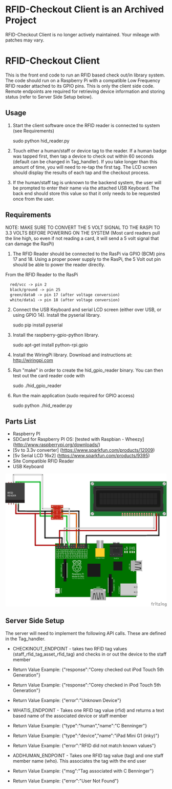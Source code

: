 RFID-Checkout Client is an Archived Project
=============================

RFID-Checkout Client is no longer actively maintained. Your mileage with patches may vary.

RFID-Checkout Client
===================

This is the front end code to run an RFID based check out/in library system. The code should run on a Raspberry Pi with a compatible Low Frequency RFID reader attached to its GPIO pins. This is only the client side code. Remote endpoints are required for retrieving device information and storing status (refer to Server Side Setup below).


Usage
-----

1. Start the client software once the RFID reader is connected to system (see Requirements)

      sudo python hid_reader.py

2. Touch either a human/staff or device tag to the reader. If a human badge was tapped first, then tap a device to check out within 60 seconds (default can be changed in Tag_handler). If you take longer than this amount of time, you will need to re-tap the first tag. The LCD screen should display the results of each tap and the checkout process.

3. If the human/staff tag is unknown to the backend system, the user will be prompted to enter their name via the attached USB Keyboard. The back end should store this value so that it only needs to be requested once from the user.


Requirements
------------
NOTE: MAKE SURE TO CONVERT THE 5 VOLT SIGNAL TO THE RASPI TO 3.3 VOLTS BEFORE POWERING ON THE SYSTEM (Most card readers pull the line high, so even if not reading a card, it will send a 5 volt signal that can damage the RasPi)

1. The RFID Reader should be connected to the RasPi via GPIO (BCM) pins 17 and 18. Using a proper power supply to the RasPi, the 5 Volt out pin should be able to power the reader directly.

From the RFID Reader to the RasPi

      red/vcc -> pin 2
      black/ground -> pin 25
      green/data0 -> pin 17 (after voltage conversion)
      white/data1 -> pin 18 (after voltage conversion)

2. Connect the USB Keyboard and serial LCD screen (either over USB, or using GPIO 14). Install the pyserial library. 

      sudo pip install pyserial
      
3. Install the raspberry-gpio-python library.

      sudo apt-get install python-rpi.gpio

4. Install the WiringPi library. Download and instructions at: http://wiringpi.com

5. Run "make" in order to create the hid_gpio_reader binary. You can then test out the card reader code with 

      sudo ./hid_gpio_reader

6. Run the main application (sudo required for GPIO access)

      sudo python ./hid_reader.py 

Parts List
----------
 * Raspberry PI
 * SDCard for Raspberry PI OS: [tested with Raspbian - Wheezy] (http://www.raspberrypi.org/downloads/)
 * [5v to 3.3v converter] (https://www.sparkfun.com/products/12009) 
 * [5v Serial LCD 16x2] (https://www.sparkfun.com/products/9395)
 * Site Compatible RFID Reader 
 * USB Keyboard


![Wiring diagram for RFID reader to Raspberry Pi](Wiring-Diagram-RFIDtoRasPi.png)

Server Side Setup
-----------------

The server will need to implement the following API calls. These are defined in the Tag_handler.

 * CHECKINOUT_ENDPOINT  - takes two RFID tag values (staff_rfid_tag,asset_rfid_tag) and checks in or out the device to the staff member
  * Return Value Example: {"response":"Corey checked out iPod Touch 5th Generation"}
  * Return Value Example: {"response":"Corey checked in iPod Touch 5th Generation"}
  * Return Value Example: {"error":"Unknown Device"}

 * WHATIS_ENDPOINT - Takes one RFID tag value (rfid) and returns a text based name of the associated device or staff member 
  * Return Value Example: {"type":"human","name":"C Benninger"}
  *  Return Value Example: {"type":"device","name":"iPad Mini G1 (inky)"}
  *  Return Value Example: {"error":"RFID did not match known values"}

 * ADDHUMAN_ENDPOINT - Takes one RFID tag value (tag) and one staff member name (who). This associates the tag with the end user
  * Return Value Example: {"msg":"Tag associated with C Benninger"}
  * Return Value Example: {"error":"User Not Found"}
